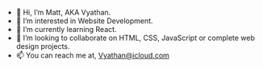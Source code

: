 - 👋 Hi, I’m Matt, AKA Vyathan.
- 👀 I’m interested in Website Development.
- 🌱 I’m currently learning React.
- 💞️ I’m looking to collaborate on HTML, CSS, JavaScript or complete web design projects.
- 📫 You can reach me at, Vyathan@icloud.com
